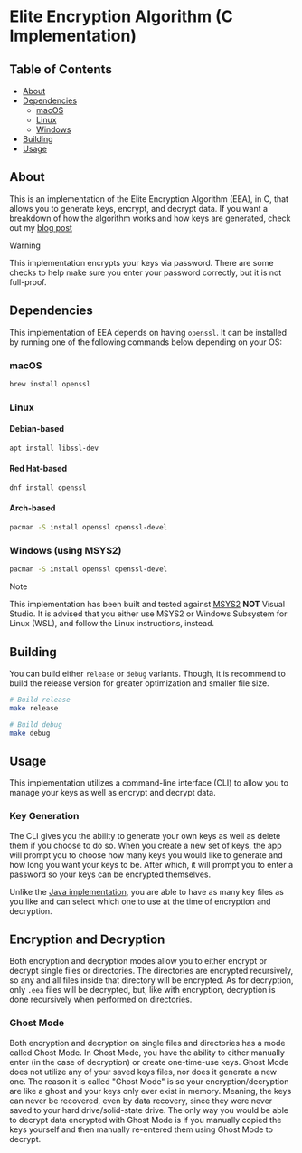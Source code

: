 # Elite Encryption Algorithm (C Implementation)

## Table of Contents 
 * [About](#about)
 * [Dependencies](#dependencies)
   * [macOS](#macos)
   * [Linux](#linux)
   * [Windows](#windows-using-msys2)
 * [Building](#building)
 * [Usage](#usage)
 
## About
This is an implementation of the Elite Encryption Algorithm (EEA), in C, 
that allows you to generate keys, encrypt, and decrypt data. If you want a
breakdown of how the algorithm works and how keys are generated, check out my 
[blog post](https://chiefwithcolorfulshoes.com/blog/Elite_Encryption_Algorithm/) 

> [!WARNING]
> This implementation encrypts your keys via password. There are some
> checks to help make sure you enter your password correctly, but it is not 
> full-proof.

## Dependencies
This implementation of EEA depends on having `openssl`. It can be installed
by running one of the following commands below depending on your OS:

### macOS
```bash
brew install openssl
```
### Linux
#### Debian-based
```bash
apt install libssl-dev
```
#### Red Hat-based
```bash
dnf install openssl
```
#### Arch-based
```bash
pacman -S install openssl openssl-devel
```
### Windows (using MSYS2)
```bash
pacman -S install openssl openssl-devel
```
> [!NOTE]
> This implementation has been built and tested against 
> [MSYS2](https://www.msys2.org) **NOT** Visual Studio. It is advised
> that you either use MSYS2 or Windows Subsystem for Linux (WSL), and 
> follow the Linux instructions, instead. 

## Building
You can build either `release` or `debug` variants. Though, it is 
recommend to build the release version for greater optimization and
smaller file size.
```bash
# Build release
make release
``` 
```bash
# Build debug
make debug
``` 

## Usage
This implementation utilizes a command-line interface (CLI) to allow
you to manage your keys as well as encrypt and decrypt data.

### Key Generation
The CLI gives you the ability to generate your own keys as well as delete
them if you choose to do so. When you create a new set of keys, the app will
prompt you to choose how many keys you would like to generate and how long 
you want your keys to be. After which, it will prompt you to enter a password
so your keys can be encrypted themselves.

Unlike the [Java implementation](../Java/), you are able to have as many key
files as you like and can select which one to use at the time of 
encryption and decryption.

## Encryption and Decryption
Both encryption and decryption modes allow you to either encrypt or decrypt
single files or directories. The directories are encrypted recursively, so
any and all files inside that directory will be encrypted. As for
decryption, only `.eea` files will be decrypted, but, like with encryption,
decryption is done recursively when performed on directories.

### Ghost Mode
Both encryption and decryption on single files and directories has a mode 
called Ghost Mode. In Ghost Mode, you have the ability to either manually 
enter (in the case of decryption) or create one-time-use keys. 
Ghost Mode does not utilize any of your saved keys files, nor does it 
generate a new one. The reason it is called "Ghost Mode" is so your 
encryption/decryption are like a ghost and your keys only ever exist in 
memory. Meaning, the keys can never be recovered, even by data recovery, 
since they were never saved to your hard drive/solid-state drive. 
The only way you would be able to decrypt data encrypted with Ghost Mode
is if you manually copied the keys yourself and then manually re-entered
them using Ghost Mode to decrypt.
